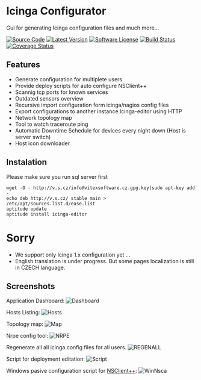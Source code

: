 Icinga Configurator
===================

Gui for generating Icinga configuration files and much more...

[![Source Code](http://img.shields.io/badge/source-Vitexus/icinga_configurator-blue.svg?style=flat-square)](https://github.com/Vitexus/icinga_configurator)
[![Latest Version](https://img.shields.io/github/release/Vitexus/icinga_configurator.svg?style=flat-square)](https://github.com/Vitexus/icinga_configurator/releases)
[![Software License](https://img.shields.io/badge/license-GPL-brightgreen.svg?style=flat-square)](https://github.com/Vitexus/icinga_configurator/blob/master/LICENSE)
[![Build Status](https://img.shields.io/travis/Vitexus/icinga_configurator/master.svg?style=flat-square)](https://travis-ci.org/Vitexus/icinga_configurator)
[![Coverage Status](https://img.shields.io/coveralls/Vitexus/icinga_configurator/master.svg?style=flat-square)](https://coveralls.io/r/Vitexus/icinga_configurator?branch=master)

Features
--------

 * Generate configuration for multiplete users
 * Provide deploy scripts for auto configure NSClient++ 
 * Scannig tcp ports for known services
 * Outdated sensors overview
 * Recursive import configuration form icinga/nagios config files
 * Export configurations to another instance Icinga-editor using HTTP
 * Network topology map
 * Tool to watch traceroute ping 
 * Automatic Downtime Schedule for devices every night down (Host is server switch)
 * Host icon downloader

Instalation
-----------

Please make sure you run sql server first

    wget -O - http://v.s.cz/info@vitexsoftware.cz.gpg.key|sudo apt-key add -
    echo deb http://v.s.cz/ stable main > /etc/apt/sources.list.d/ease.list
    aptitude update
    aptitude install icinga-editor
    

Sorry
=====

  * We support only Icinga 1.x configuration yet ...
  * English translation is under progress. But some pages localization is still in CZECH language.

Screenshots
-----------

Application Dashboard:
![Dashboard](https://raw.githubusercontent.com/VitexSoftware/Icinga-Editor/master/doc/dashboard.png)

Hosts Listing:
![Hosts](https://raw.githubusercontent.com/VitexSoftware/Icinga-Editor/master/doc/hosts.png)

Topology map:
![Map](https://raw.githubusercontent.com/VitexSoftware/Icinga-Editor/master/doc/map.png)

Nrpe config tool:
![NRPE](https://raw.githubusercontent.com/VitexSoftware/Icinga-Editor/master/doc/nrpe.png)

Regenerate all all icinga config files for all users.
![REGENALL](https://raw.githubusercontent.com/VitexSoftware/Icinga-Editor/master/doc/regenall.png)

Script for deployment editation:
![Script](https://raw.githubusercontent.com/VitexSoftware/Icinga-Editor/master/doc/script.png)

Windows pasive configuration script for [NSClient++](https://www.nsclient.org/):
![WinNsca](https://raw.githubusercontent.com/VitexSoftware/Icinga-Editor/master/doc/winnsca.png)


